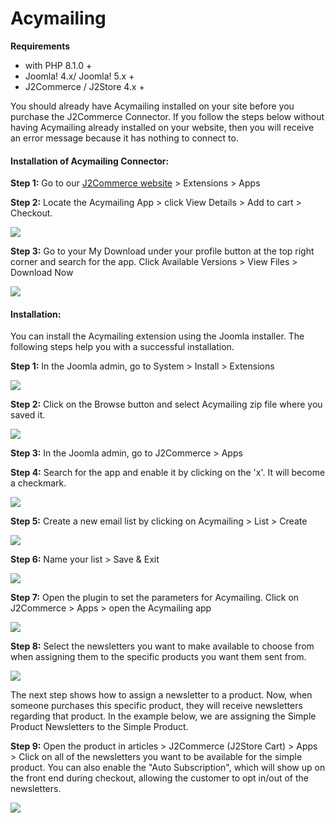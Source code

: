 # Acymailing

**Requirements**

- with PHP 8.1.0 +
- Joomla! 4.x/ Joomla! 5.x +
- J2Commerce / J2Store 4.x +

You should already have Acymailing installed on your site before you purchase the J2Commerce Connector. If you follow the steps below without having Acymailing already installed on your website, then you will receive an error message because it has nothing to connect to.&#x20;

#### Installation of Acymailing Connector:

**Step 1:** Go to our [J2Commerce website](https://www.j2commerce.com/) > Extensions > Apps

**Step 2:** Locate the Acymailing App > click View Details > Add to cart > Checkout.&#x20;

![](/img/acymailing-purchase-1.webp)

**Step 3:** Go to your My Download under your profile button at the top right corner and search for the app. Click Available Versions > View Files > Download Now

![](/img/acymailing-download1.webp)

#### **Installation:**&#x20;

You can install the Acymailing extension using the Joomla installer. The following steps help you with a successful installation.

**Step 1:** In the Joomla admin, go to System > Install > Extensions

![](/img/canada-post-installer-1.webp)

**Step 2:** Click on the Browse button and select Acymailing zip file where you saved it.

![](/img/canada-post-download.jpg)

**Step 3:** In the Joomla admin, go to J2Commerce > Apps

**Step 4:** Search for the app and enable it by clicking on the 'x'. It will become a checkmark.

![](/img/acymailing-enable-1.webp)

**Step 5:** Create a new email list by clicking on Acymailing > List > Create

![](/img/acymailing-list.webp)

**Step 6:** Name your list > Save & Exit

![](/img/acymailing-name-list.webp)

**Step 7:** Open the plugin to set the parameters for Acymailing. Click on J2Commerce > Apps > open the Acymailing app

![](/img/acymailing-adding-lists1.webp)

**Step 8:** Select the newsletters you want to make available to choose from when assigning them to the specific products you want them sent from.&#x20;

![](/img/acymailing-setup2.webp)

The next step shows how to assign a newsletter to a product. Now, when someone purchases this specific product, they will receive newsletters regarding that product. In the example below, we are assigning the Simple Product Newsletters to the Simple Product.

**Step 9:** Open the product in articles > J2Commerce (J2Store Cart) > Apps > Click on all of the newsletters you want to be available for the simple product.  You can also enable the "Auto Subscription", which will show up on the front end during checkout, allowing the customer to opt in/out of the newsletters.

![](/img/acymailing-adding-lists.webp)
